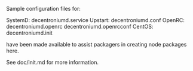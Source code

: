 Sample configuration files for:

SystemD: decentroniumd.service
Upstart: decentroniumd.conf
OpenRC:  decentroniumd.openrc
         decentroniumd.openrcconf
CentOS:  decentroniumd.init

have been made available to assist packagers in creating node packages here.

See doc/init.md for more information.
